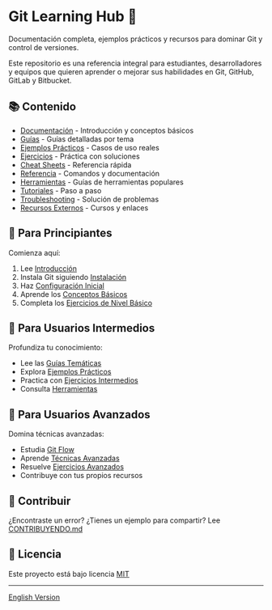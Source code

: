 # Git Learning Hub 🚀

Documentación completa, ejemplos prácticos y recursos para dominar Git y control
de versiones.

Este repositorio es una referencia integral para estudiantes, desarrolladores y equipos
que quieren aprender o mejorar sus habilidades en Git, GitHub, GitLab y Bitbucket.

## 📚 Contenido

- [Documentación](/docs) - Introducción y conceptos básicos
- [Guías](/guias) - Guías detalladas por tema
- [Ejemplos Prácticos](/ejemplos-practicos) - Casos de uso reales
- [Ejercicios](/ejercicios) - Práctica con soluciones
- [Cheat Sheets](/cheat-sheets) - Referencia rápida
- [Referencia](/referencia) - Comandos y documentación
- [Herramientas](/herramientas) - Guías de herramientas populares
- [Tutoriales](/tutoriales) - Paso a paso
- [Troubleshooting](/troubleshooting) - Solución de problemas
- [Recursos Externos](/recursos-externos) - Cursos y enlaces

## 🎯 Para Principiantes

Comienza aquí:

1. Lee [Introducción](/docs/es/introduccion.md)
2. Instala Git siguiendo [Instalación](/docs/es/instalacion.md)
3. Haz [Configuración Inicial](/docs/es/configuracion-inicial.md)
4. Aprende los [Conceptos Básicos](/docs/es/conceptos-basicos.md)
5. Completa los [Ejercicios de Nivel Básico](/ejercicios/nivel-basico)

## 🚀 Para Usuarios Intermedios

Profundiza tu conocimiento:

- Lee las [Guías Temáticas](/guias)
- Explora [Ejemplos Prácticos](/ejemplos-practicos)
- Practica con [Ejercicios Intermedios](/ejercicios/nivel-intermedio)
- Consulta [Herramientas](/herramientas)

## 💪 Para Usuarios Avanzados

Domina técnicas avanzadas:

- Estudia [Git Flow](/tutoriales/es/git-flow-paso-a-paso.md)
- Aprende [Técnicas Avanzadas](/ejemplos-practicos/avanzados)
- Resuelve [Ejercicios Avanzados](/ejercicios/nivel-avanzado)
- Contribuye con tus propios recursos

## 🤝 Contribuir

¿Encontraste un error? ¿Tienes un ejemplo para compartir?
Lee [CONTRIBUYENDO.md](CONTRIBUYENDO.md)

## 📄 Licencia

Este proyecto está bajo licencia [MIT](LICENSE.md)

---

[English Version](/README.en.md)
